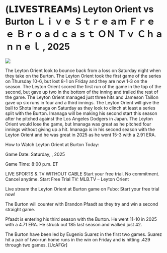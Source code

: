 # (𝗟𝗜𝗩𝗘𝗦𝗧𝗥𝗘𝗔𝗠𝘀) Leyton Orient vs Burton Ｌｉｖｅ Ｓｔｒｅａｍ Ｆｒｅｅ Ｂｒｏａｄｃａｓｔ ＯＮ Ｔｖ Ｃｈａｎｎｅｌ , 2025  
  
  
[![](https://i.imgur.com/qSNzIqt.png)](https://movie.rssnews.media/WOcRcvRn.php)  
  
The Leyton Orient look to bounce back from a loss on Saturday night when they take on the Burton. The Leyton Orient took the first game of the series on Thursday 10-6, but lost 8-1 on Friday and they are now 1-3 on the season. The Leyton Orient scored the first run of the game in the top of the second, but gave up two in the bottom of the inning and trailed the rest of the game. The Leyton Orient managed just three hits and Jameson Taillon gave up six runs in four and a third innings. The Leyton Orient will give the ball to Shota Imanaga on Saturday as they look to clinch at least a series split with the Burton. Imanaga will be making his second start this season after he pitched against the Los Angeles Dodgers in Japan. The Leyton Orient would lose the game, but Imanaga was great as he pitched four innings without giving up a hit. Imanaga is in his second season with the Leyton Orient and he was great in 2025 as he went 15-3 with a 2.91 ERA.

How to Watch Leyton Orient at Burton Today:

Game Date: Saturday, , 2025

Game Time: 8:00 p.m. ET

LIVE SPORTS & TV WITHOUT CABLE
Start your free trial. No commitment. Cancel anytime.
Start Free Trial
TV: MLB.TV – Leyton Orient

Live stream the Leyton Orient at Burton game on Fubo: Start your free trial now!

The Burton will counter with Brandon Pfaadt as they try and win a second straight game.

Pfaadt is entering his third season with the Burton. He went 11-10 in 2025 with a 4.71 ERA. He struck out 185 last season and walked just 42.

The Burton have been led by Eugenio Suarez in the first two games. Suarez hit a pair of two-run home runs in the win on Friday and is hitting .429 through two games. [UcAFGr]